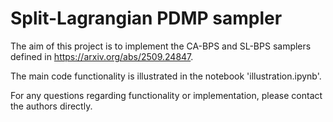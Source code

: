 # Split-Lagrangian PDMP sampler
The aim of this project is to implement the CA-BPS and SL-BPS samplers defined in https://arxiv.org/abs/2509.24847.

The main code functionality is illustrated in the notebook 'illustration.ipynb'.

For any questions regarding functionality or implementation, please contact the authors directly.
